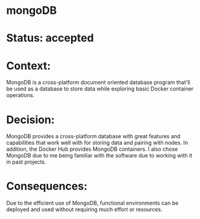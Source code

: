# mongoDB

# Status: accepted

# Context:

MongoDB is a cross-platform document oriented database program that'll be used 
as a database to store data while exploring basic Docker container operations.

# Decision:

MongoDB provides a cross-platform database with great features and capabilities
that work well with for storing data and pairing with nodes. In addition, the 
Docker Hub provides MongoDB containers. I also chose MongoDB due to me being 
familiar with the software due to working with it in past projects.

# Consequences:

Due to the efficient use of MongoDB, functional environments can be deployed
and used without requiring much effort or resources.
